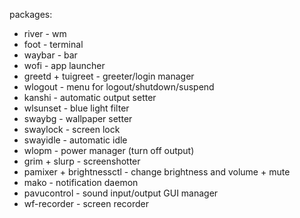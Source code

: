 packages:
 * river - wm
 * foot - terminal
 * waybar - bar
 * wofi - app launcher
 * greetd + tuigreet - greeter/login manager
 * wlogout - menu for logout/shutdown/suspend
 * kanshi - automatic output setter
 * wlsunset - blue light filter
 * swaybg - wallpaper setter
 * swaylock - screen lock
 * swayidle - automatic idle
 * wlopm - power manager (turn off output)
 * grim + slurp - screenshotter
 * pamixer + brightnessctl - change brightness and volume + mute
 * mako - notification daemon
 * pavucontrol - sound input/output GUI manager
 * wf-recorder - screen recorder
